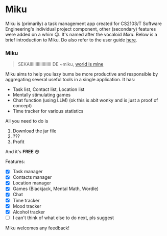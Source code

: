 # Miku

Miku is (primarily) a task management app created for CS2103/T Software Engineering's individual project component, other (secondary) features were added on a whim 😉. It's named after the vocaloid _Miku_. Below is a brief introduction to Miku. Do also refer to the user guide [here](https://luna-ortus-cor.github.io/ip/).

### Miku

> SEKAIIIIIIIIIIIIIIIIII DE ~miku, [world is mine](https://www.youtube.com/watch?v=NY__VTIUsiU)

Miku aims to help you lazy bums be more productive and responsible by aggregating several useful tools in a single application. It has:
- Task list, Contact list, Location list
- Mentally stimulating games
- Chat function (using LLM) (ok this is abit wonky and is just a proof of concept)
- Time tracker for various statistics

All you need to do is
1. Download the jar file
2. ???
3. Profit

And it's **FREE** :flushed:

Features:
- [X] Task manager
- [X] Contacts manager
- [X] Location manager
- [X] Games (Blackjack, Mental Math, Wordle)
- [X] Chat
- [x] Time tracker
- [X] Mood tracker
- [X] Alcohol tracker
- [ ] I can't think of what else to do next, pls suggest

Miku welcomes any feedback!
